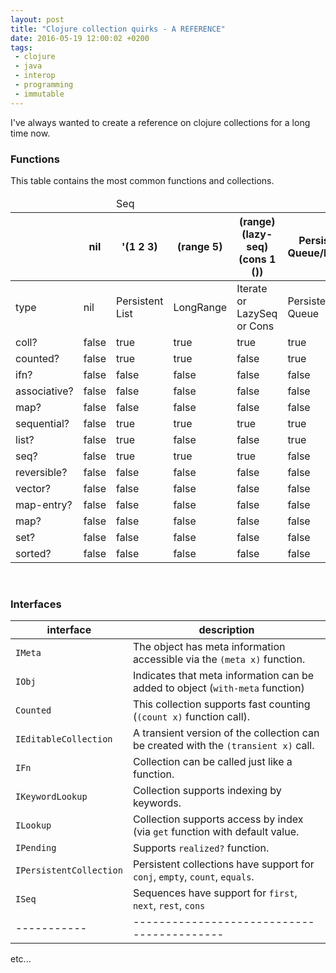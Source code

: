 ```yaml
---
layout: post
title: "Clojure collection quirks - A REFERENCE"
date: 2016-05-19 12:00:02 +0200
tags:
 - clojure
 - java
 - interop
 - programming
 - immutable
---
```



I've always wanted to create a reference on clojure collections for a long time now.

### Functions

This table contains the most common functions and collections.

<table class="features">
<thead>
<tr class="c"><td colspan="2" class="z"></td><td colspan="4">Seq</td><td colspan="2">Vector</td><td colspan="2">Map</td><td colspan="2">Set</td></tr>
<tr class="sm"><th class="z"></th><th>nil</th><th>'(1 2 3)</th><th>(range 5)</th><th>(range)<br/>(lazy-seq)<br>(cons 1 ())</th><th>Persistent<br>Queue/EMPTY</th><th>[1 2 3]</th><th>(last {1 1})</th><th>(hash-map)<br/>(array-map)</th><th>(sorted-map)</th><th>#{}</th><th>(sorted-set)</th></tr></thead>
<tbody>
  <tr class="sm"><td>type</td><td class="nil">nil</td><td>Persistent<br>List</td><td>LongRange</td><td>Iterate<br/>or LazySeq<br/>or Cons</td><td>Persistent<br>Queue</td><td>Persistent<br>Vector</td><td>MapEntry</td><td>Persistent<br>ArrayMap<br>or&nbsp;HashMap</td><td>Persistent<br>TreeMap</td><td>Persistent<br>HashSet</td><td>Persistent<br>TreeSet</td></tr>
  <tr><td>coll?</td><td class="bool f">false</td><td class="bool t">true</td><td class="bool t">true</td><td class="bool t">true</td><td class="bool t">true</td><td class="bool t">true</td><td class="bool t">true</td><td class="bool t">true</td><td class="bool t">true</td><td class="bool t">true</td><td class="bool t">true</td></tr>
  <tr><td>counted?</td><td class="bool f">false</td><td class="bool t">true</td><td class="bool t">true</td><td class="bool f">false</td><td class="bool t">true</td><td class="bool t">true</td><td class="bool t">true</td><td class="bool t">true</td><td class="bool t">true</td><td class="bool t">true</td><td class="bool t">true</td></tr>
  <tr><td>ifn?</td><td class="bool f">false</td><td class="bool f">false</td><td class="bool f">false</td><td class="bool f">false</td><td class="bool f">false</td><td class="bool t">true</td><td class="bool t">true</td><td class="bool t">true</td><td class="bool t">true</td><td class="bool t">true</td><td class="bool t">true</td></tr>
  <tr><td>associative?</td><td class="bool f">false</td><td class="bool f">false</td><td class="bool f">false</td><td class="bool f">false</td><td class="bool f">false</td><td class="bool t">true</td><td class="bool t">true</td><td class="bool t">true</td><td class="bool t">true</td><td class="bool f">false</td><td class="bool f">false</td></tr>
  <tr><td>map?</td><td class="bool f">false</td><td class="bool f">false</td><td class="bool f">false</td><td class="bool f">false</td><td class="bool f">false</td><td class="bool f">false</td><td class="bool f">false</td><td class="bool t">true</td><td class="bool t">true</td><td class="bool f">false</td><td class="bool f">false</td></tr>
  <tr><td>sequential?</td><td class="bool f">false</td><td class="bool t">true</td><td class="bool t">true</td><td class="bool t">true</td><td class="bool t">true</td><td class="bool t">true</td><td class="bool t">true</td><td class="bool f">false</td><td class="bool f">false</td><td class="bool f">false</td><td class="bool f">false</td></tr>
  <tr><td>list?</td><td class="bool f">false</td><td class="bool t">true</td><td class="bool f">false</td><td class="bool f">false</td><td class="bool t">true</td><td class="bool f">false</td><td class="bool f">false</td><td class="bool f">false</td><td class="bool f">false</td><td class="bool f">false</td><td class="bool f">false</td></tr>
  <tr><td>seq?</td><td class="bool f">false</td><td class="bool t">true</td><td class="bool t">true</td><td class="bool t">true</td><td class="bool f">false</td><td class="bool f">false</td><td class="bool f">false</td><td class="bool f">false</td><td class="bool f">false</td><td class="bool f">false</td><td class="bool f">false</td></tr>
  <tr><td>reversible?</td><td class="bool f">false</td><td class="bool f">false</td><td class="bool f">false</td><td class="bool f">false</td><td class="bool f">false</td><td class="bool t">true</td><td class="bool t">true</td><td class="bool f">false</td><td class="bool t">true</td><td class="bool f">false</td><td class="bool t">true</td></tr>
  <tr><td>vector?</td><td class="bool f">false</td><td class="bool f">false</td><td class="bool f">false</td><td class="bool f">false</td><td class="bool f">false</td><td class="bool t">true</td><td class="bool t">true</td><td class="bool f">false</td><td class="bool f">false</td><td class="bool f">false</td><td class="bool f">false</td></tr>
  <tr><td>map-entry?</td><td class="bool f">false</td><td class="bool f">false</td><td class="bool f">false</td><td class="bool f">false</td><td class="bool f">false</td><td class="bool f">false</td><td class="bool t">true</td><td class="bool f">false</td><td class="bool f">false</td><td class="bool f">false</td><td class="bool f">false</td></tr>
 <tr><td>map?</td><td class="bool f">false</td><td class="bool f">false</td><td class="bool f">false</td><td class="bool f">false</td><td class="bool f">false</td><td class="bool f">false</td><td class="bool f">false</td><td class="bool t">true</td><td class="bool t">true</td><td class="bool f">false</td><td class="bool f">false</td></tr>
  <tr><td>set?</td><td class="bool f">false</td><td class="bool f">false</td><td class="bool f">false</td><td class="bool f">false</td><td class="bool f">false</td><td class="bool f">false</td><td class="bool f">false</td><td class="bool f">false</td><td class="bool f">false</td><td class="bool t">true</td><td class="bool t">true</td></tr>
  <tr><td>sorted?</td><td class="bool f">false</td><td class="bool f">false</td><td class="bool f">false</td><td class="bool f">false</td><td class="bool f">false</td><td class="bool f">false</td><td class="bool f">false</td><td class="bool f">false</td><td class="bool t">true</td><td class="bool f">false</td><td class="bool t">true</td></tr>
</tbody></table>


<br/>

### Interfaces

|interface| description|
|---------|------------|
|`IMeta`    | The object has meta information accessible via the `(meta x)` function. |
|`IObj`     | Indicates that meta information can be added to object (`with-meta` function) |
|`Counted`  | This collection supports fast counting (`(count x)` function call). |
|`IEditableCollection` | A transient version of the collection can be created with the `(transient x)` call. |
|`IFn`      | Collection can be called just like a function. |
|`IKeywordLookup`| Collection supports indexing by keywords.|
|`ILookup`  | Collection supports access by index (via `get` function with default value.|
|`IPending` | Supports `realized?` function.|
|`IPersistentCollection`| Persistent collections have support for `conj`, `empty`, `count`, `equals`.|
|`ISeq`     | Sequences have support for `first`, `next`, `rest`, `cons`|
|-----------|------------------------------------------|

etc...

